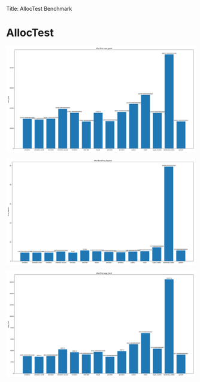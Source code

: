 
Title: AllocTest Benchmark

# AllocTest
![AllocTest-mem_peak](AllocTest-mem_peak.png)

![AllocTest-time_elapsed](AllocTest-time_elapsed.png)

![AllocTest-page_fault](AllocTest-page_fault.png)


